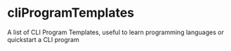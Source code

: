 # cliProgramTemplates
A list of CLI Program Templates, useful to learn programming languages or quickstart a CLI program
